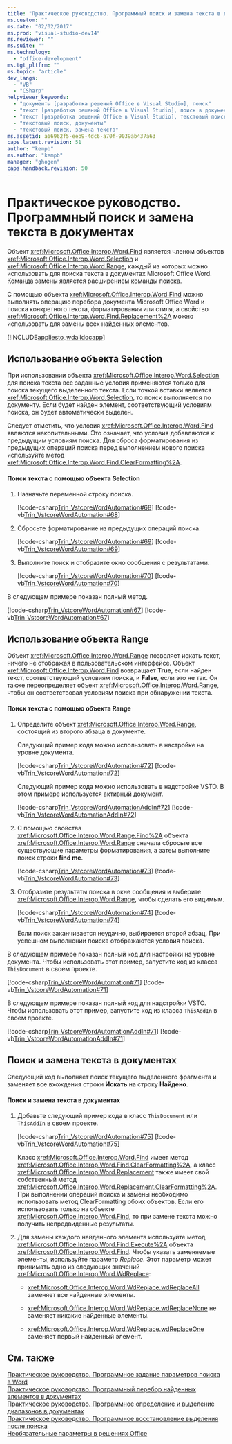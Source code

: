```yaml
---
title: "Практическое руководство. Программный поиск и замена текста в документах"
ms.custom: ""
ms.date: "02/02/2017"
ms.prod: "visual-studio-dev14"
ms.reviewer: ""
ms.suite: ""
ms.technology: 
  - "office-development"
ms.tgt_pltfrm: ""
ms.topic: "article"
dev_langs: 
  - "VB"
  - "CSharp"
helpviewer_keywords: 
  - "документы [разработка решений Office в Visual Studio], поиск"
  - "текст [разработка решений Office в Visual Studio], поиск в документах"
  - "текст [разработка решений Office в Visual Studio], текстовый поиск"
  - "текстовый поиск, документы"
  - "текстовый поиск, замена текста"
ms.assetid: a66962f5-eeb9-4dc6-a70f-9039ab437a63
caps.latest.revision: 51
author: "kempb"
ms.author: "kempb"
manager: "ghogen"
caps.handback.revision: 50
---
```

# Практическое руководство. Программный поиск и замена текста в документах
  Объект <xref:Microsoft.Office.Interop.Word.Find> является членом объектов <xref:Microsoft.Office.Interop.Word.Selection> и <xref:Microsoft.Office.Interop.Word.Range>, каждый из которых можно использовать для поиска текста в документах Microsoft Office Word.  Команда замены является расширением команды поиска.  
  
 С помощью объекта <xref:Microsoft.Office.Interop.Word.Find> можно выполнять операцию перебора документа Microsoft Office Word и поиска конкретного текста, форматирования или стиля, а свойство <xref:Microsoft.Office.Interop.Word.Find.Replacement%2A> можно использовать для замены всех найденных элементов.  
  
 [!INCLUDE[appliesto_wdalldocapp](../vsto/includes/appliesto-wdalldocapp-md.md)]  
  
## Использование объекта Selection  
 При использовании объекта <xref:Microsoft.Office.Interop.Word.Selection> для поиска текста все заданные условия применяются только для поиска текущего выделенного текста.  Если точкой вставки является <xref:Microsoft.Office.Interop.Word.Selection>, то поиск выполняется по документу.  Если будет найден элемент, соответствующий условиям поиска, он будет автоматически выделен.  
  
 Следует отметить, что условия <xref:Microsoft.Office.Interop.Word.Find> являются накопительными. Это означает, что условия добавляются к предыдущим условиям поиска.  Для сброса форматирования из предыдущих операций поиска перед выполнением нового поиска используйте метод <xref:Microsoft.Office.Interop.Word.Find.ClearFormatting%2A>.  
  
#### Поиск текста с помощью объекта Selection  
  
1.  Назначьте переменной строку поиска.  
  
     [!code-csharp[Trin_VstcoreWordAutomation#68](../snippets/csharp/VS_Snippets_OfficeSP/Trin_VstcoreWordAutomation/CS/ThisDocument.cs#68)]
     [!code-vb[Trin_VstcoreWordAutomation#68](../snippets/visualbasic/VS_Snippets_OfficeSP/Trin_VstcoreWordAutomation/VB/ThisDocument.vb#68)]  
  
2.  Сбросьте форматирование из предыдущих операций поиска.  
  
     [!code-csharp[Trin_VstcoreWordAutomation#69](../snippets/csharp/VS_Snippets_OfficeSP/Trin_VstcoreWordAutomation/CS/ThisDocument.cs#69)]
     [!code-vb[Trin_VstcoreWordAutomation#69](../snippets/visualbasic/VS_Snippets_OfficeSP/Trin_VstcoreWordAutomation/VB/ThisDocument.vb#69)]  
  
3.  Выполните поиск и отобразите окно сообщения с результатами.  
  
     [!code-csharp[Trin_VstcoreWordAutomation#70](../snippets/csharp/VS_Snippets_OfficeSP/Trin_VstcoreWordAutomation/CS/ThisDocument.cs#70)]
     [!code-vb[Trin_VstcoreWordAutomation#70](../snippets/visualbasic/VS_Snippets_OfficeSP/Trin_VstcoreWordAutomation/VB/ThisDocument.vb#70)]  
  
 В следующем примере показан полный метод.  
  
 [!code-csharp[Trin_VstcoreWordAutomation#67](../snippets/csharp/VS_Snippets_OfficeSP/Trin_VstcoreWordAutomation/CS/ThisDocument.cs#67)]
 [!code-vb[Trin_VstcoreWordAutomation#67](../snippets/visualbasic/VS_Snippets_OfficeSP/Trin_VstcoreWordAutomation/VB/ThisDocument.vb#67)]  
  
## Использование объекта Range  
 Объект <xref:Microsoft.Office.Interop.Word.Range> позволяет искать текст, ничего не отображая в пользовательском интерфейсе.  Объект <xref:Microsoft.Office.Interop.Word.Find> возвращает **True**, если найден текст, соответствующий условиям поиска, и **False**, если это не так.  Он также переопределяет объект <xref:Microsoft.Office.Interop.Word.Range>, чтобы он соответствовал условиям поиска при обнаружении текста.  
  
#### Поиск текста с помощью объекта Range  
  
1.  Определите объект <xref:Microsoft.Office.Interop.Word.Range>, состоящий из второго абзаца в документе.  
  
     Следующий пример кода можно использовать в настройке на уровне документа.  
  
     [!code-csharp[Trin_VstcoreWordAutomation#72](../snippets/csharp/VS_Snippets_OfficeSP/Trin_VstcoreWordAutomation/CS/ThisDocument.cs#72)]
     [!code-vb[Trin_VstcoreWordAutomation#72](../snippets/visualbasic/VS_Snippets_OfficeSP/Trin_VstcoreWordAutomation/VB/ThisDocument.vb#72)]  
  
     Следующий пример кода можно использовать в надстройке VSTO.  В этом примере используется активный документ.  
  
     [!code-csharp[Trin_VstcoreWordAutomationAddIn#72](../snippets/csharp/VS_Snippets_OfficeSP/Trin_VstcoreWordAutomationAddIn/CS/ThisAddIn.cs#72)]
     [!code-vb[Trin_VstcoreWordAutomationAddIn#72](../snippets/visualbasic/VS_Snippets_OfficeSP/Trin_VstcoreWordAutomationAddIn/VB/ThisAddIn.vb#72)]  
  
2.  С помощью свойства <xref:Microsoft.Office.Interop.Word.Range.Find%2A> объекта <xref:Microsoft.Office.Interop.Word.Range> сначала сбросьте все существующие параметры форматирования, а затем выполните поиск строки **find me**.  
  
     [!code-csharp[Trin_VstcoreWordAutomation#73](../snippets/csharp/VS_Snippets_OfficeSP/Trin_VstcoreWordAutomation/CS/ThisDocument.cs#73)]
     [!code-vb[Trin_VstcoreWordAutomation#73](../snippets/visualbasic/VS_Snippets_OfficeSP/Trin_VstcoreWordAutomation/VB/ThisDocument.vb#73)]  
  
3.  Отобразите результаты поиска в окне сообщения и выберите <xref:Microsoft.Office.Interop.Word.Range>, чтобы сделать его видимым.  
  
     [!code-csharp[Trin_VstcoreWordAutomation#74](../snippets/csharp/VS_Snippets_OfficeSP/Trin_VstcoreWordAutomation/CS/ThisDocument.cs#74)]
     [!code-vb[Trin_VstcoreWordAutomation#74](../snippets/visualbasic/VS_Snippets_OfficeSP/Trin_VstcoreWordAutomation/VB/ThisDocument.vb#74)]  
  
     Если поиск заканчивается неудачно, выбирается второй абзац. При успешном выполнении поиска отображаются условия поиска.  
  
 В следующем примере показан полный код для настройки на уровне документа.  Чтобы использовать этот пример, запустите код из класса `ThisDocument` в своем проекте.  
  
 [!code-csharp[Trin_VstcoreWordAutomation#71](../snippets/csharp/VS_Snippets_OfficeSP/Trin_VstcoreWordAutomation/CS/ThisDocument.cs#71)]
 [!code-vb[Trin_VstcoreWordAutomation#71](../snippets/visualbasic/VS_Snippets_OfficeSP/Trin_VstcoreWordAutomation/VB/ThisDocument.vb#71)]  
  
 В следующем примере показан полный код для надстройки VSTO.  Чтобы использовать этот пример, запустите код из класса `ThisAddIn` в своем проекте.  
  
 [!code-csharp[Trin_VstcoreWordAutomationAddIn#71](../snippets/csharp/VS_Snippets_OfficeSP/Trin_VstcoreWordAutomationAddIn/CS/ThisAddIn.cs#71)]
 [!code-vb[Trin_VstcoreWordAutomationAddIn#71](../snippets/visualbasic/VS_Snippets_OfficeSP/Trin_VstcoreWordAutomationAddIn/VB/ThisAddIn.vb#71)]  
  
## Поиск и замена текста в документах  
 Следующий код выполняет поиск текущего выделенного фрагмента и заменяет все вхождения строки **Искать** на строку **Найдено**.  
  
#### Поиск и замена текста в документах  
  
1.  Добавьте следующий пример кода в класс `ThisDocument` или `ThisAddIn` в своем проекте.  
  
     [!code-csharp[Trin_VstcoreWordAutomation#75](../snippets/csharp/VS_Snippets_OfficeSP/Trin_VstcoreWordAutomation/CS/ThisDocument.cs#75)]
     [!code-vb[Trin_VstcoreWordAutomation#75](../snippets/visualbasic/VS_Snippets_OfficeSP/Trin_VstcoreWordAutomation/VB/ThisDocument.vb#75)]  
  
     Класс <xref:Microsoft.Office.Interop.Word.Find> имеет метод <xref:Microsoft.Office.Interop.Word.Find.ClearFormatting%2A>, а класс <xref:Microsoft.Office.Interop.Word.Replacement> также имеет свой собственный метод <xref:Microsoft.Office.Interop.Word.Replacement.ClearFormatting%2A>.  При выполнении операций поиска и замены необходимо использовать метод ClearFormatting обоих объектов.  Если его использовать только на объекте <xref:Microsoft.Office.Interop.Word.Find>, то при замене текста можно получить непредвиденные результаты.  
  
2.  Для замены каждого найденного элемента используйте метод <xref:Microsoft.Office.Interop.Word.Find.Execute%2A> объекта <xref:Microsoft.Office.Interop.Word.Find>.  Чтобы указать заменяемые элементы, используйте параметр *Replace*.  Этот параметр может принимать одно из следующих значений <xref:Microsoft.Office.Interop.Word.WdReplace>:  
  
    -   <xref:Microsoft.Office.Interop.Word.WdReplace.wdReplaceAll> заменяет все найденные элементы.  
  
    -   <xref:Microsoft.Office.Interop.Word.WdReplace.wdReplaceNone> не заменяет никакие найденные элементы.  
  
    -   <xref:Microsoft.Office.Interop.Word.WdReplace.wdReplaceOne> заменяет первый найденный элемент.  
  
## См. также  
 [Практическое руководство. Программное задание параметров поиска в Word](../vsto/how-to-programmatically-set-search-options-in-word.md)   
 [Практическое руководство. Программный перебор найденных элементов в документах](../vsto/how-to-programmatically-loop-through-found-items-in-documents.md)   
 [Практическое руководство. Программное определение и выделение диапазонов в документах](../vsto/how-to-programmatically-define-and-select-ranges-in-documents.md)   
 [Практическое руководство. Программное восстановление выделения после поиска](../vsto/how-to-programmatically-restore-selections-after-searches.md)   
 [Необязательные параметры в решениях Office](../vsto/optional-parameters-in-office-solutions.md)  
  
  